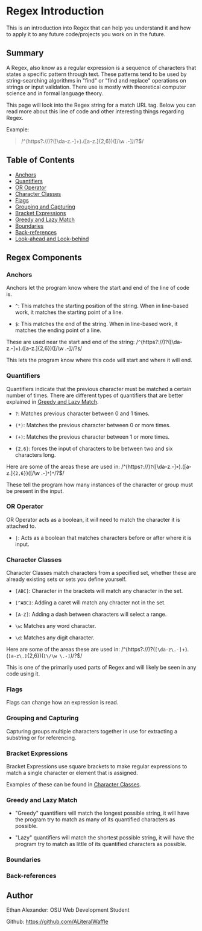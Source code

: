 # Regex Introduction

This is an introduction into Regex that can help you understand it and how to apply it to any future code/projects you work on in the future.

## Summary

A Regex, also know as a regular expression is a sequence of characters that states a specific pattern through text. These patterns tend to be used by string-searching algorithms in "find" or "find and replace" operations on strings or input validation. There use is mostly with theoretical computer science and in formal language theory.

This page will look into the Regex string for a match URL tag. Below you can read more about this line of code and other interesting things regarding Regex.

Example:
> /^(https?:\/\/)?([\da-z\.-]+)\.([a-z\.]{2,6})([\/\w \.-]*)*\/?$/

## Table of Contents

- [Anchors](#anchors)
- [Quantifiers](#quantifiers)
- [OR Operator](#or-operator)
- [Character Classes](#character-classes)
- [Flags](#flags)
- [Grouping and Capturing](#grouping-and-capturing)
- [Bracket Expressions](#bracket-expressions)
- [Greedy and Lazy Match](#greedy-and-lazy-match)
- [Boundaries](#boundaries)
- [Back-references](#back-references)
- [Look-ahead and Look-behind](#look-ahead-and-look-behind)

## Regex Components

### Anchors

Anchors let the program know where the start and end of the line of code is.

* `^`: This matches the starting position of the string. When in line-based work, it matches the starting point of a line.

* `$`: This matches the end of the string. When in line-based work, it matches the ending point of a line.

These are used near the start and end of the string: /`^`(https?:\/\/)?([\da-z\.-]+)\.([a-z\.]{2,6})([\/\w \.-]*)*\/?`$`/

This lets the program know where this code will start and where it will end.

### Quantifiers

Quantifiers indicate that the previous character must be matched a certain number of times. There are different types of quantifiers that are better explained in [Greedy and Lazy Match](#greedy-and-lazy-match).

* `?`: Matches previous character between 0 and 1 times.

*  `(*)`: Matches the previous character between 0 or more times.

*  `(+)`: Matches the previous character between 1 or more times.

*  `{2,6}`: forces the input of characters to be between two and six characters long.

Here are some of the areas these are used in: /^(https`?`:\/\/)`?`([\da-z\.-]`+`)\.([a-z\.]`{2,6}`)([\/\w \.-]`*`)`*`\/?$/

These tell the program how many instances of the character or group must be present in the input.

### OR Operator

OR Operator acts as a boolean, it will need to match the character it is attached to.

* `|`: Acts as a boolean that matches characters before or after where it is input.

### Character Classes

Character Classes match characters from a specified set, whether these are already existing sets or sets you define yourself.

* `[ABC]`: Character in the brackets will match any character in the set.

* `[^ABC]`: Adding a caret will match any chracter not in the set.

* `[A-Z]`: Adding a dash between characters will select a range.

* `\w`: Matches any word character.

* `\d`: Matches any digit character.

Here are some of the areas these are used in: /^(https?:\/\/)?(`[\da-z\.-]`+)\.(`[a-z\.]`{2,6})(`[\/\w \.-]`*)*\/?$/

This is one of the primarily used parts of Regex and will likely be seen in any code using it.

### Flags

Flags can change how an expression is read.

### Grouping and Capturing

Capturing groups multiple characters together in use for extracting a substring or for referencing.

### Bracket Expressions

Bracket Expressions use square brackets to make regular expressions to match a single character or element that is assigned.

Examples of these can be found in [Character Classes](#character-classes).

### Greedy and Lazy Match

* "Greedy" quantifiers will match the longest possible string, it will have the program try to match as many of its quantified characters as possible.

* "Lazy" quantifiers will match the shortest possible string, it will have the program try to match as little of its quantified characters as possible.

### Boundaries

### Back-references

## Author

Ethan Alexander: OSU Web Development Student

Github: https://github.com/ALiteralWaffle
